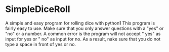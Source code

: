 # SimpleDiceRoll
A simple and easy program for rolling dice with python1
This program is fairly easy to use. Make sure that you only answer questions with a "yes" or "no" or a number.
A common error is the program will not accept " yes" as input for yes or " no" as input for no. 
As a result, nake sure that you do not type a space in front of yes or no.
